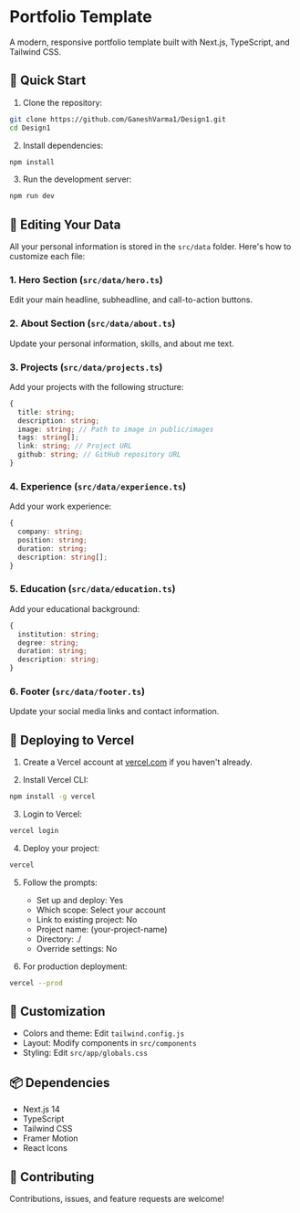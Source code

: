 # Portfolio Template

A modern, responsive portfolio template built with Next.js, TypeScript, and Tailwind CSS.

## 🚀 Quick Start

1. Clone the repository:
```bash
git clone https://github.com/GaneshVarma1/Design1.git
cd Design1
```

2. Install dependencies:
```bash
npm install
```

3. Run the development server:
```bash
npm run dev
```

## 📝 Editing Your Data

All your personal information is stored in the `src/data` folder. Here's how to customize each file:

### 1. Hero Section (`src/data/hero.ts`)
Edit your main headline, subheadline, and call-to-action buttons.

### 2. About Section (`src/data/about.ts`)
Update your personal information, skills, and about me text.

### 3. Projects (`src/data/projects.ts`)
Add your projects with the following structure:
```typescript
{
  title: string;
  description: string;
  image: string; // Path to image in public/images
  tags: string[];
  link: string; // Project URL
  github: string; // GitHub repository URL
}
```

### 4. Experience (`src/data/experience.ts`)
Add your work experience:
```typescript
{
  company: string;
  position: string;
  duration: string;
  description: string[];
}
```

### 5. Education (`src/data/education.ts`)
Add your educational background:
```typescript
{
  institution: string;
  degree: string;
  duration: string;
  description: string;
}
```

### 6. Footer (`src/data/footer.ts`)
Update your social media links and contact information.

## 🚀 Deploying to Vercel

1. Create a Vercel account at [vercel.com](https://vercel.com) if you haven't already.

2. Install Vercel CLI:
```bash
npm install -g vercel
```

3. Login to Vercel:
```bash
vercel login
```

4. Deploy your project:
```bash
vercel
```

5. Follow the prompts:
   - Set up and deploy: Yes
   - Which scope: Select your account
   - Link to existing project: No
   - Project name: (your-project-name)
   - Directory: ./
   - Override settings: No

6. For production deployment:
```bash
vercel --prod
```

## 🎨 Customization

- Colors and theme: Edit `tailwind.config.js`
- Layout: Modify components in `src/components`
- Styling: Edit `src/app/globals.css`

## 📦 Dependencies

- Next.js 14
- TypeScript
- Tailwind CSS
- Framer Motion
- React Icons


## 🤝 Contributing

Contributions, issues, and feature requests are welcome!
